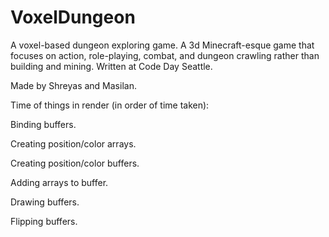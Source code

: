 VoxelDungeon
============

A voxel-based dungeon exploring game. A 3d Minecraft-esque game that focuses on action, role-playing, combat, and dungeon crawling rather than building and mining. Written at Code Day Seattle.

Made by Shreyas and Masilan.

Time of things in render (in order of time taken):

  Binding buffers.
  
  Creating position/color arrays.
  
  Creating position/color buffers.
  
  Adding arrays to buffer.
  
  Drawing buffers.
  
  Flipping buffers.
  
